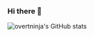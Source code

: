 ### Hi there 👋

![overtninja's GitHub stats](https://github-readme-stats.vercel.app/api?username=overtninja&theme=slateorange&show_icons=true&hide_rank=true)
<!-- [![Top Langs](https://github-readme-stats.vercel.app/api/top-langs/?username=overtninja)](https://github.com/anuraghazra/github-readme-stats) -->

<!--
**overtninja/overtninja** is a ✨ _special_ ✨ repository because its `README.md` (this file) appears on your GitHub profile.

Here are some ideas to get you started:

- 🔭 I’m currently working on ...
- 🌱 I’m currently learning ...
- 👯 I’m looking to collaborate on ...
- 🤔 I’m looking for help with ...
- 💬 Ask me about ...
- 📫 How to reach me: ...
- 😄 Pronouns: ...
- ⚡ Fun fact: ...
-->
